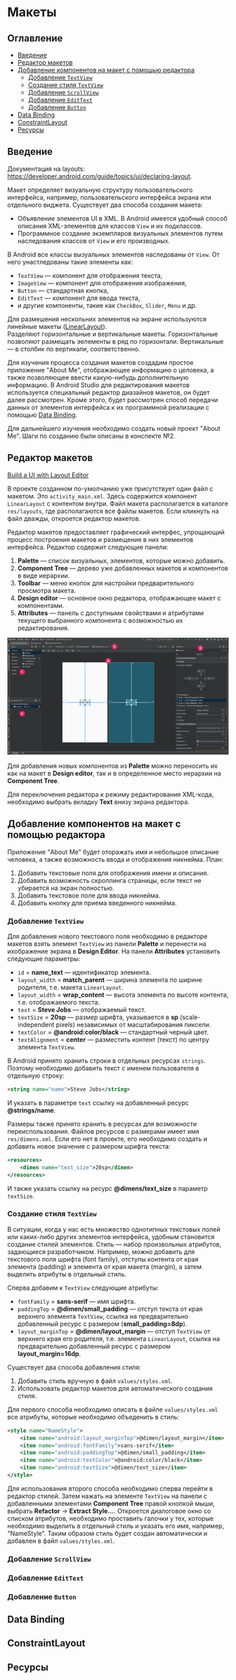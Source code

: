 # Макеты

## Оглавление

- [Введение](#введение)
- [Редактор макетов](#редактор-макетов)
- [Добавление компонентов на макет с помощью редактора](#добавление-компонентов-на-макет-с-помощью-редактора)
  - [Добавление `TextView`](#добавление-textview)
  - [Создание стиля `TextView`](#создание-стиля-textview)
  - [Добавление `ScrollView`](#добавление-scrollview)
  - [Добавление `EditText`](#добавление-edittext)
  - [Добавление `Button`](#добавление-button)
- [Data Binding](#data-binding)
- [ConstraintLayout](#constraintlayout)
- [Ресурсы](#ресурсы)

## Введение

Документация на layouts: https://developer.android.com/guide/topics/ui/declaring-layout.

Макет определяет визуальную структуру пользовательского интерфейса, например, пользовательского интерфейса экрана или отдельного виджета. Существует два способа создания макета:
* Объявление элементов UI в XML. В Android имеется удобный способ описания XML-элементов для классов `View` и их подклассов.
* Программное создание экземпляров визуальных элементов путем наследования классов от `View` и его производных.

В Android все классы вызуальных элементов наследованы от `View`. От него унастледованы такие элементы как:
* `TextView` — компонент для отображения текста,
* `ImageView` — компонент для отображения изображения,
* `Button` — стандартная кнопка,
* `EditText` — компонент для ввода текста,
* и другие компоненты, такие как `CheckBox`, `Slider`, `Menu` и др.

Для размешения нескольних элементов на экране используются линейные макеты ([LinearLayout](https://developer.android.com/guide/topics/ui/layout/linear.html)).  
Разделяют горизонтальные и вертикальные макеты. Горизонтальные позволяют размещать эелементы в ряд по горизонтали. Вертикальные — в столбик по вертикали, соответственно.

Для изучения процесса создания макетов создадим простое приложение "About Me", отображающее информацию о целовека, а также позволяющее ввести какую-нибудь дополнительную информацию. В Android Studio для редактирования макетов используется специальный редактор диазайнов макетов, он будет далее рассмотрен. Кроме этого, будет рассмотрен способ передачи данных от элементов интерфейса к их программной реализации с помощью [Data Binding](#data-binding).

Для дальнейшего изучения необходимо создать новый проект "About Me". Шаги по созданию были описаны в конспекте №2.

## Редактор макетов

[Build a UI with Layout Editor](https://developer.android.com/studio/write/layout-editor.html)

В проекте созданном по-умолчанию уже присутствует один файл с макетом. Это `activity_main.xml`. Здесь содержится компонент `LinearLayout` с контентом внутри. Файл макета располагается в каталоге `res/layouts`, где располагаются все файлы макетов. Если кликнуть на файл дважды, откроется редактор макетов.

Редактор макетов предоставляет графический интерфес, упрощающий процесс построения макетов и размещения в них элементов интерфейса. Редактор содержит следующие панели:

1. **Palette** — список визуальных, элементов, которые можно добавить.
2. **Component Tree** — дерево уже добавленных макетов и компонентов в виде иерархии.
3. **Toolbar** — меню кнопок для настройки предварительного просмотра макета.
4. **Design editor** — основное окно редактора, отображающее макет с компонентами.
5. **Attributes** — панель с доступными свойствами и атрибутами текущего выбранного компонента с возможностью их редактирования.

![layout editor image](layout-editor.png)

Для добавления новых компонентов из **Palette** можно переносить их как на макет в **Design editor**, так и в определенное место иерархии на **Component Tree**.

Для переключения редактора к режиму редактирования XML-кода, необходимо выбрать вкладку **Text** внизу экрана редактора.

## Добавление компонентов на макет с помощью редактора

Приложение "About Me" будет оторажать имя и небольшое описание человека, а также возможность ввода и отображения никнейма.
План:
1. Добавить текстовые поля для отображения имени и описания.
2. Добавить возможность скроллинга страницы, если текст не убирается на экран полностью.
3. Добавить текстовое поле для ввода никнейма.
4. Добавить кнопку для приема введенного никнейма.

### Добавление `TextView`

Для добавления нового текстового поля необходимо в редакторе макетов взять элемент `TextView` из панели **Palette** и перенести на ихображение экрана в **Design Editor**.
На панели **Attributes** установить следующие параметры:
* `id` = **name_text** — идентификатор элемента.
* `layout_width` = **match_parent** — ширина элемента по ширине родителя, т.е. макета `LinearLayout`.
* `layout_width` = **wrap_content** — высота элемента по высоте контента, т.е. отображаемого текста.
* `text` = **Steve Jobs** — отображаемый текст.
* `textSize` = **20sp** — размер шрифта, указывается в **sp** (scale-independent pixels) независимых от масштабирования пиксели.
* `textColor` = **@android:color/black** — стандартный черный цвет.
* `textAlignment` = **center** — разместить контент (текст) по центру элемента `TextView`.

В Android принято хранить строки в отдельных ресурсах `strings`. Поэтому необходимо добавить текст с именем пользователя в отдельную строку:

```xml
<string name="name">Steve Jobs</string>
```

И указать в параметре `text` ссылку на добавленный ресурс **@strings/name**.

Размеры также принято хранить в ресурсах для возможности переиспользования. Файлов ресурсов с размерами имеет имя `res/dimens.xml`. Если его нет в проекте, его необходимо создать и добавить новое значение с размером шрифта текста:

```xml
<resources>
    <dimen name="text_size">20sp</dimen>
</resources>
```

И также указать ссылку на ресурс **@dimens/text_size** в параметр `textSize`.

### Создание стиля `TextView`

В ситуации, когда у нас есть множество однотипных текстовых полей или каких-либо других элементов интерфейса, удобным становится создание стилей элементов. Стиль — набор произвольных атрибутов, задающиеся разработчиком. Например, можно добавить для текстового поля шрифта (font family), отступы контента от края элемента (padding) и элемента от края макета (margin), а затем выделить атрибуты в отдельный стиль.

Сперва добавим к `TextView` следующие атрибуты:
* `fontFamily` = **sans-serif** — имя шрифта.
* `paddingTop` = **@dimen/small_padding** — отступ текста от края верхнего элемента `TextView`, ссылка на предварительно добавленный ресурс с размером (**small_padding=8dp**).
* `layout_marginTop` = **@dimen/layout_margin** — отступ `TextView` от верхнего края его родителя, т.е. элемента `LinearLayout`, ссылка на предварительно добавленный ресурс с размером **layout_margin=16dp**.

Существует два способа добавления стиля:
1. Добавить стиль вручную в файл `values/styles.xml`.
2. Использовать редактор макетов для автоматического создания стиля.

Для первого способа необходимо описать в файле `values/styles.xml` все атрибуты, которые необходимо объеденить в стиль:

```xml
<style name="NameStyle">
    <item name="android:layout_marginTop">@dimen/layout_margin</item>
    <item name="android:fontFamily">sans-serif</item>
    <item name="android:paddingTop">@dimen/small_padding</item>
    <item name="android:textColor">@android:color/black</item>
    <item name="android:textSize">@dimen/text_size</item>
</style>
```

Для использования второго способа необходимо сперва перейти в редактор стилей. Затем нажать на элементе `TextView` на панели с добавленными элементами **Component Tree** правой кнопкой мыши, выбрать **Refactor** -> **Extract Style...**. Откроется диалоговое окно со списком атрибутов, необходимо проставить галочки у тех, которые необходимо выделить в отдельный стиль и указать его имя, например, "NameStyle". Таким образом стиль будет создан автоматически и добавлен в файл `values/styles.xml`.

### Добавление `ScrollView`

### Добавление `EditText`

### Добавление `Button`

## Data Binding

## ConstraintLayout

## Ресурсы
